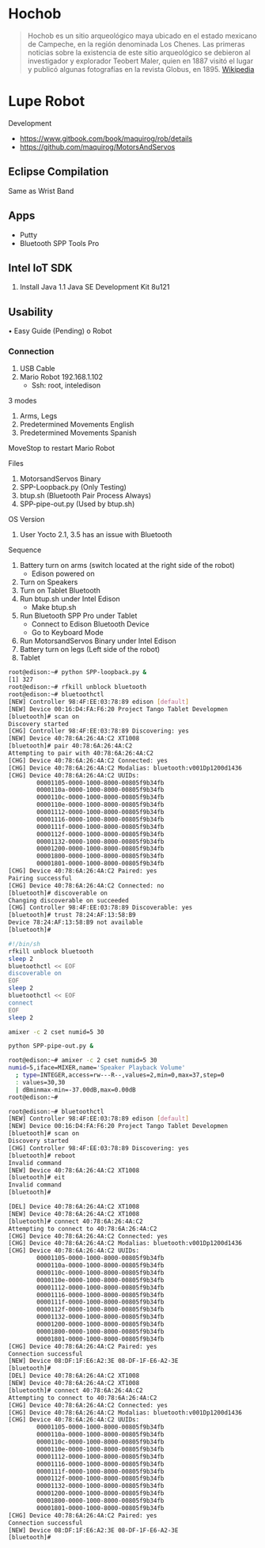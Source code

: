 # Hochob

> Hochob es un sitio arqueológico maya ubicado en el estado mexicano de Campeche, en la región denominada Los Chenes. Las primeras noticias sobre la existencia de este sitio arqueológico se debieron al investigador y explorador Teobert Maler, quien en 1887 visitó el lugar y publicó algunas fotografías en la revista Globus, en 1895. [Wikipedia](https://es.wikipedia.org/wiki/Hochob)

# Lupe Robot

Development

- https://www.gitbook.com/book/maquirog/rob/details
- https://github.com/maquirog/MotorsAndServos

## Eclipse Compilation

Same as Wrist Band

## Apps

- Putty
- Bluetooth SPP Tools Pro

## Intel IoT SDK

1. Install Java
   1.1 Java SE Development Kit 8u121

## Usability

•	Easy Guide (Pending)
o	Robot

### Connection
1. USB Cable
2. Mario Robot 192.168.1.102
   - Ssh: root, inteledison

3 modes

1. Arms, Legs
2. Predetermined Movements English
3. Predetermined Movements Spanish

MoveStop to restart Mario Robot

Files
1.	MotorsandServos Binary
2.	SPP-Loopback.py (Only Testing)
3.	btup.sh (Bluetooth Pair Process Always)
4.	SPP-pipe-out.py (Used by btup.sh)

OS Version

1.	User Yocto 2.1, 3.5 has an issue with Bluetooth

Sequence

1. Battery turn on arms (switch located at the right side of the robot)
   - Edison powered on
2. Turn on Speakers
3. Turn on Tablet Bluetooth
4. Run btup.sh under Intel Edison
   - Make btup.sh
5. Run Bluetooth SPP Pro under Tablet
   - Connect to Edison Bluetooth Device
   - Go to Keyboard Mode
6. Run MotorsandServos Binary under Intel Edison
7. Battery turn on legs (Left side of the robot)
8. Tablet	


```sh
root@edison:~# python SPP-loopback.py &
[1] 327
root@edison:~# rfkill unblock bluetooth
root@edison:~# bluetoothctl
[NEW] Controller 98:4F:EE:03:78:89 edison [default]
[NEW] Device 00:16:D4:FA:F6:20 Project Tango Tablet Developmen
[bluetooth]# scan on
Discovery started
[CHG] Controller 98:4F:EE:03:78:89 Discovering: yes
[NEW] Device 40:78:6A:26:4A:C2 XT1008
[bluetooth]# pair 40:78:6A:26:4A:C2
Attempting to pair with 40:78:6A:26:4A:C2
[CHG] Device 40:78:6A:26:4A:C2 Connected: yes
[CHG] Device 40:78:6A:26:4A:C2 Modalias: bluetooth:v001Dp1200d1436
[CHG] Device 40:78:6A:26:4A:C2 UUIDs:
        00001105-0000-1000-8000-00805f9b34fb
        0000110a-0000-1000-8000-00805f9b34fb
        0000110c-0000-1000-8000-00805f9b34fb
        0000110e-0000-1000-8000-00805f9b34fb
        00001112-0000-1000-8000-00805f9b34fb
        00001116-0000-1000-8000-00805f9b34fb
        0000111f-0000-1000-8000-00805f9b34fb
        0000112f-0000-1000-8000-00805f9b34fb
        00001132-0000-1000-8000-00805f9b34fb
        00001200-0000-1000-8000-00805f9b34fb
        00001800-0000-1000-8000-00805f9b34fb
        00001801-0000-1000-8000-00805f9b34fb
[CHG] Device 40:78:6A:26:4A:C2 Paired: yes
Pairing successful
[CHG] Device 40:78:6A:26:4A:C2 Connected: no
[bluetooth]# discoverable on
Changing discoverable on succeeded
[CHG] Controller 98:4F:EE:03:78:89 Discoverable: yes
[bluetooth]# trust 78:24:AF:13:58:B9
Device 78:24:AF:13:58:B9 not available
[bluetooth]# 
```

```sh
#!/bin/sh
rfkill unblock bluetooth
sleep 2
bluetoothctl << EOF
discoverable on
EOF
sleep 2
bluetoothctl << EOF
connect 
EOF
sleep 2

amixer -c 2 cset numid=5 30

python SPP-pipe-out.py &
```

```sh
root@edison:~# amixer -c 2 cset numid=5 30
numid=5,iface=MIXER,name='Speaker Playback Volume'
  ; type=INTEGER,access=rw---R--,values=2,min=0,max=37,step=0
  : values=30,30
  | dBminmax-min=-37.00dB,max=0.00dB
root@edison:~#
```


```sh
root@edison:~# bluetoothctl
[NEW] Controller 98:4F:EE:03:78:89 edison [default]
[NEW] Device 00:16:D4:FA:F6:20 Project Tango Tablet Developmen
[bluetooth]# scan on
Discovery started
[CHG] Controller 98:4F:EE:03:78:89 Discovering: yes
[bluetooth]# reboot
Invalid command
[NEW] Device 40:78:6A:26:4A:C2 XT1008
[bluetooth]# eit
Invalid command
[bluetooth]#
```


```sh
[DEL] Device 40:78:6A:26:4A:C2 XT1008
[NEW] Device 40:78:6A:26:4A:C2 XT1008
[bluetooth]# connect 40:78:6A:26:4A:C2
Attempting to connect to 40:78:6A:26:4A:C2
[CHG] Device 40:78:6A:26:4A:C2 Connected: yes
[CHG] Device 40:78:6A:26:4A:C2 Modalias: bluetooth:v001Dp1200d1436
[CHG] Device 40:78:6A:26:4A:C2 UUIDs:
        00001105-0000-1000-8000-00805f9b34fb
        0000110a-0000-1000-8000-00805f9b34fb
        0000110c-0000-1000-8000-00805f9b34fb
        0000110e-0000-1000-8000-00805f9b34fb
        00001112-0000-1000-8000-00805f9b34fb
        00001116-0000-1000-8000-00805f9b34fb
        0000111f-0000-1000-8000-00805f9b34fb
        0000112f-0000-1000-8000-00805f9b34fb
        00001132-0000-1000-8000-00805f9b34fb
        00001200-0000-1000-8000-00805f9b34fb
        00001800-0000-1000-8000-00805f9b34fb
        00001801-0000-1000-8000-00805f9b34fb
[CHG] Device 40:78:6A:26:4A:C2 Paired: yes
Connection successful
[NEW] Device 08:DF:1F:E6:A2:3E 08-DF-1F-E6-A2-3E
[bluetooth]#
[DEL] Device 40:78:6A:26:4A:C2 XT1008
[NEW] Device 40:78:6A:26:4A:C2 XT1008
[bluetooth]# connect 40:78:6A:26:4A:C2
Attempting to connect to 40:78:6A:26:4A:C2
[CHG] Device 40:78:6A:26:4A:C2 Connected: yes
[CHG] Device 40:78:6A:26:4A:C2 Modalias: bluetooth:v001Dp1200d1436
[CHG] Device 40:78:6A:26:4A:C2 UUIDs:
        00001105-0000-1000-8000-00805f9b34fb
        0000110a-0000-1000-8000-00805f9b34fb
        0000110c-0000-1000-8000-00805f9b34fb
        0000110e-0000-1000-8000-00805f9b34fb
        00001112-0000-1000-8000-00805f9b34fb
        00001116-0000-1000-8000-00805f9b34fb
        0000111f-0000-1000-8000-00805f9b34fb
        0000112f-0000-1000-8000-00805f9b34fb
        00001132-0000-1000-8000-00805f9b34fb
        00001200-0000-1000-8000-00805f9b34fb
        00001800-0000-1000-8000-00805f9b34fb
        00001801-0000-1000-8000-00805f9b34fb
[CHG] Device 40:78:6A:26:4A:C2 Paired: yes
Connection successful
[NEW] Device 08:DF:1F:E6:A2:3E 08-DF-1F-E6-A2-3E
[bluetooth]#
```